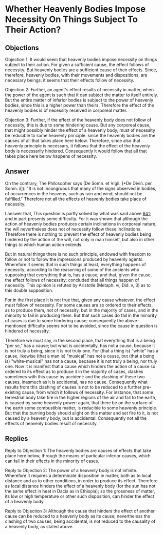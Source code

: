 # Whether Heavenly Bodies Impose Necessity On Things Subject To Their Action?

## Objections

Objection 1: It would seem that heavenly bodies impose necessity on things subject to their action. For given a sufficient cause, the effect follows of necessity. But heavenly bodies are a sufficient cause of their effects. Since, therefore, heavenly bodies, with their movements and dispositions, are necessary beings; it seems that their effects follow of necessity.

Objection 2: Further, an agent's effect results of necessity in matter, when the power of the agent is such that it can subject the matter to itself entirely. But the entire matter of inferior bodies is subject to the power of heavenly bodies, since this is a higher power than theirs. Therefore the effect of the heavenly bodies is of necessity received in corporeal matter.

Objection 3: Further, if the effect of the heavenly body does not follow of necessity, this is due to some hindering cause. But any corporeal cause, that might possibly hinder the effect of a heavenly body, must of necessity be reducible to some heavenly principle: since the heavenly bodies are the causes of all that takes place here below. Therefore, since also that heavenly principle is necessary, it follows that the effect of the heavenly body is necessarily hindered. Consequently it would follow that all that takes place here below happens of necessity.

## Answer

On the contrary, The Philosopher says (De Somn. et Vigil. [*De Divin. per Somn. ii]): "It is not incongruous that many of the signs observed in bodies, of occurrences in the heavens, such as rain and wind, should not be fulfilled." Therefore not all the effects of heavenly bodies take place of necessity.

I answer that, This question is partly solved by what was said above [941](A[4]); and in part presents some difficulty. For it was shown that although the action of heavenly bodies produces certain inclinations in corporeal nature, the will nevertheless does not of necessity follow these inclinations. Therefore there is nothing to prevent the effect of heavenly bodies being hindered by the action of the will, not only in man himself, but also in other things to which human action extends.

But in natural things there is no such principle, endowed with freedom to follow or not to follow the impressions produced by heavenly agents. Wherefore it seems that in such things at least, everything happens of necessity; according to the reasoning of some of the ancients who supposing that everything that is, has a cause; and that, given the cause, the effect follows of necessity; concluded that all things happen of necessity. This opinion is refuted by Aristotle (Metaph. vi, Did. v, 3) as to this double supposition.

For in the first place it is not true that, given any cause whatever, the effect must follow of necessity. For some causes are so ordered to their effects, as to produce them, not of necessity, but in the majority of cases, and in the minority to fail in producing them. But that such cases do fail in the minority of cases is due to some hindering cause; consequently the above-mentioned difficulty seems not to be avoided, since the cause in question is hindered of necessity.

Therefore we must say, in the second place, that everything that is a being "per se," has a cause; but what is accidentally, has not a cause, because it is not truly a being, since it is not truly one. For (that a thing is) "white" has a cause, likewise (that a man is) "musical" has not a cause, but (that a being is) "white-musical" has not a cause, because it is not truly a being, nor truly one. Now it is manifest that a cause which hinders the action of a cause so ordered to its effect as to produce it in the majority of cases, clashes sometimes with this cause by accident: and the clashing of these two causes, inasmuch as it is accidental, has no cause. Consequently what results from this clashing of causes is not to be reduced to a further pre-existing cause, from which it follows of necessity. For instance, that some terrestrial body take fire in the higher regions of the air and fall to the earth, is caused by some heavenly power: again, that there be on the surface of the earth some combustible matter, is reducible to some heavenly principle. But that the burning body should alight on this matter and set fire to it, is not caused by a heavenly body, but is accidental. Consequently not all the effects of heavenly bodies result of necessity.

## Replies

Reply to Objection 1: The heavenly bodies are causes of effects that take place here below, through the means of particular inferior causes, which can fail in their effects in the minority of cases.

Reply to Objection 2: The power of a heavenly body is not infinite. Wherefore it requires a determinate disposition in matter, both as to local distance and as to other conditions, in order to produce its effect. Therefore as local distance hinders the effect of a heavenly body (for the sun has not the same effect in heat in Dacia as in Ethiopia); so the grossness of matter, its low or high temperature or other such disposition, can hinder the effect of a heavenly body.

Reply to Objection 3: Although the cause that hinders the effect of another cause can be reduced to a heavenly body as its cause; nevertheless the clashing of two causes, being accidental, is not reduced to the causality of a heavenly body, as stated above.